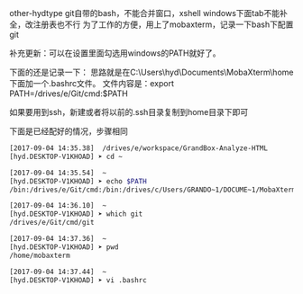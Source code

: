 other-hydtype
git自带的bash，不能合并窗口，xshell windows下面tab不能补全，改注册表也不行
为了工作的方便，用上了mobaxterm，记录一下bash下配置git

补充更新：可以在设置里面勾选用windows的PATH就好了。

下面的还是记录一下：
思路就是在C:\Users\hyd\Documents\MobaXterm\home下面加一个.bashrc文件。
文件内容是：export PATH=/drives/e/Git/cmd:$PATH

如果要用到ssh，新建或者将以前的.ssh目录复制到home目录下即可

下面是已经配好的情况，步骤相同
```bash
[2017-09-04 14:35.38]  /drives/e/workspace/GrandBox-Analyze-HTML
[hyd.DESKTOP-V1KHOAD] ➤ cd ~

[2017-09-04 14:35.54]  ~
[hyd.DESKTOP-V1KHOAD] ➤ echo $PATH
/bin:/drives/e/Git/cmd:/bin:/drives/c/Users/GRANDO~1/DOCUME~1/MobaXterm/slash/bin:/drives/c/WINDOWS:/drives/c/WINDOWS/system32

[2017-09-04 14:36.10]  ~
[hyd.DESKTOP-V1KHOAD] ➤ which git
/drives/e/Git/cmd/git

[2017-09-04 14:37.36]  ~
[hyd.DESKTOP-V1KHOAD] ➤ pwd
/home/mobaxterm

[2017-09-04 14:37.44]  ~
[hyd.DESKTOP-V1KHOAD] ➤ vi .bashrc

```

